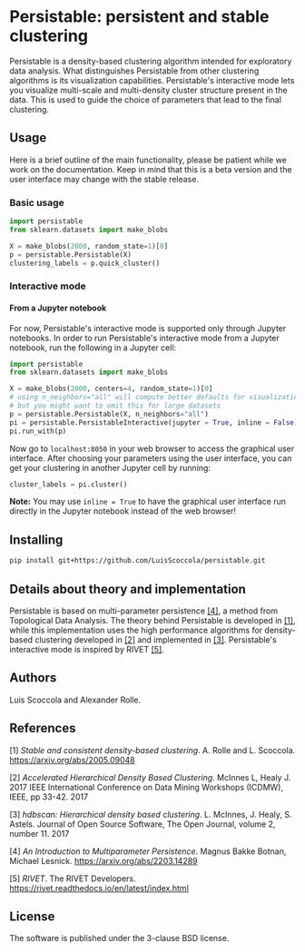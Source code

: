 # Persistable: persistent and stable clustering

Persistable is a density-based clustering algorithm intended for exploratory data analysis.
What distinguishes Persistable from other clustering algorithms is its visualization capabilities.
Persistable's interactive mode lets you visualize multi-scale and multi-density cluster structure present in the data.
This is used to guide the choice of parameters that lead to the final clustering.


## Usage

Here is a brief outline of the main functionality, please be patient while we work on the documentation.
Keep in mind that this is a beta version and the user interface may change with the stable release.

### Basic usage

```python
import persistable
from sklearn.datasets import make_blobs

X = make_blobs(2000, random_state=1)[0]
p = persistable.Persistable(X)
clustering_labels = p.quick_cluster()
```


### Interactive mode 

#### From a Jupyter notebook

For now, Persistable's interactive mode is supported only through Jupyter notebooks.
In order to run Persistable's interactive mode from a Jupyter notebook, run the following in a Jupyter cell:

```python
import persistable
from sklearn.datasets import make_blobs

X = make_blobs(2000, centers=4, random_state=1)[0]
# using n_neighbors="all" will compute better defaults for visualization,
# but you might want to omit this for large datasets
p = persistable.Persistable(X, n_neighbors="all")
pi = persistable.PersistableInteractive(jupyter = True, inline = False)
pi.run_with(p)
```

Now go to `localhost:8050` in your web browser to access the graphical user interface.
After choosing your parameters using the user interface, you can get your clustering in another Jupyter cell by running:

```python
cluster_labels = pi.cluster()
```

**Note:** You may use `inline = True` to have the graphical user interface run directly in the Jupyter notebook instead of the web browser!


<!---
#### From a Python script

```python
import persistable
from sklearn.datasets import make_blobs

X = make_blobs(2000)[0]
p = persistable.Persistable(X)
pi = persistable.PersistableInteractive(p)
# will wait until you close the GUI
cluster_labels = p.cluster(**pi._parameters)
```

This will run the lines up to the commented line, and it will wait for you to interact with the data.
Now go to `localhost:8050` in your browser to interact with the data.
You can then fix your chosen parameters and close the app by clicking on the "Choose parameters and close" button in the GUI.
--->

## Installing

```bash
pip install git+https://github.com/LuisScoccola/persistable.git
```


## Details about theory and implementation

Persistable is based on multi-parameter persistence [[4]](#4), a method from Topological Data Analysis.
The theory behind Persistable is developed in [[1]](#1), while this implementation uses the high performance algorithms for density-based clustering developed in [[2]](#2) and implemented in [[3]](#3).
Persistable's interactive mode is inspired by RIVET [[5]](#5).

## Authors

Luis Scoccola and Alexander Rolle.


## References

<a id="1">[1]</a> 
*Stable and consistent density-based clustering*. A. Rolle and L. Scoccola.
https://arxiv.org/abs/2005.09048

<a id="2">[2]</a> 
*Accelerated Hierarchical Density Based Clustering*. McInnes L, Healy J. 2017 IEEE International Conference on Data Mining Workshops (ICDMW), IEEE, pp 33-42. 2017

<a id="3">[3]</a> 
*hdbscan: Hierarchical density based clustering*. L. McInnes, J. Healy, S. Astels. Journal of Open Source Software, The Open Journal, volume 2, number 11. 2017

<a id="4">[4]</a> 
*An Introduction to Multiparameter Persistence*. Magnus Bakke Botnan, Michael Lesnick.
https://arxiv.org/abs/2203.14289

<a id="5">[5]</a> 
*RIVET*. The RIVET Developers.
https://rivet.readthedocs.io/en/latest/index.html

<!---
<a id="4">[4]</a> 
*Density-based clustering based on hierarchical density estimates*. R. J. G. B. Campello, D. Moulavi, and J. Sander. Advances in Knowledge Discovery and Data Mining, volume 7819 of Lecture Notes in Computer Science, pp. 160-172. Springer, 2013.
-->


## License

The software is published under the 3-clause BSD license.
